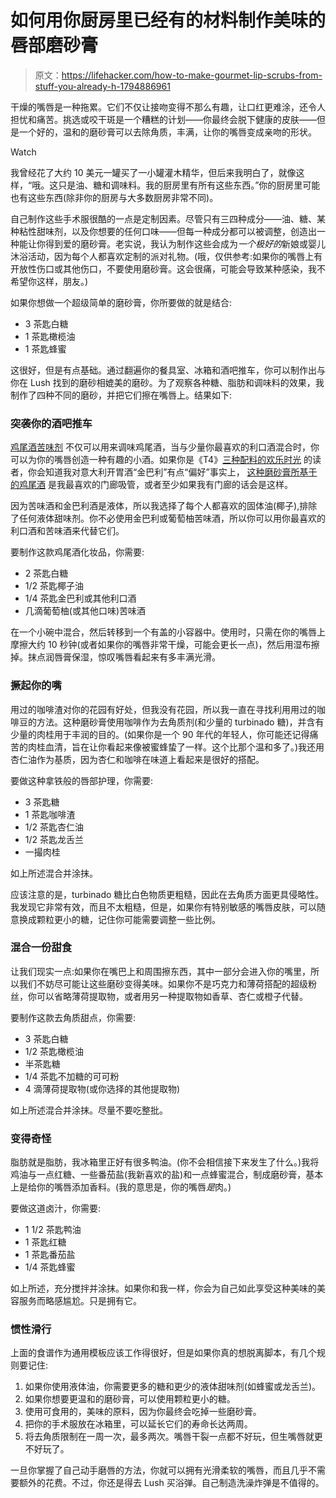 # 如何用你厨房里已经有的材料制作美味的唇部磨砂膏

> 原文：<https://lifehacker.com/how-to-make-gourmet-lip-scrubs-from-stuff-you-already-h-1794886961>

干燥的嘴唇是一种拖累。它们不仅让接吻变得不那么有趣，让口红更难涂，还令人担忧和痛苦。挑选或咬干斑是一个糟糕的计划——你最终会脱下健康的皮肤——但是一个好的，温和的磨砂膏可以去除角质，丰满，让你的嘴唇变成亲吻的形状。

Watch

我曾经花了大约 10 美元一罐买了一小罐灌木精华，但后来我明白了，就像这样，“哦。这只是油、糖和调味料。我的厨房里有所有这些东西。”你的厨房里可能也有这些东西(除非你的厨房与大多数厨房非常不同)。

自己制作这些手术服很酷的一点是定制因素。尽管只有三四种成分——油、糖、某种粘性甜味剂，以及你想要的任何口味——但每一种成分都可以被调整，创造出一种能让你得到爱的磨砂膏。老实说，我认为制作这些会成为*一个极好的*新娘或婴儿沐浴活动，因为每个人都喜欢定制的派对礼物。(哦，仅供参考:如果你的嘴唇上有开放性伤口或其他伤口，不要使用磨砂膏。这会很痛，可能会导致某种感染，我不希望你这样，朋友。)

如果你想做一个超级简单的磨砂膏，你所要做的就是结合:

*   3 茶匙白糖
*   1 茶匙橄榄油
*   1 茶匙蜂蜜

这很好，但是有点基础。通过翻遍你的餐具室、冰箱和酒吧推车，你可以制作出与你在 Lush 找到的磨砂相媲美的磨砂。为了观察各种糖、脂肪和调味料的效果，我制作了四种不同的磨砂，并把它们擦在嘴唇上。结果如下:

### 突袭你的酒吧推车

[鸡尾酒苦味剂](http://skillet.lifehacker.com/how-to-make-your-own-bitters-for-a-signature-stamp-on-e-1728365345) 不仅可以用来调味鸡尾酒，当与少量你最喜欢的利口酒混合时，你可以为你的嘴唇创造一种有趣的小酒。如果你是《T4》[三种配料的欢乐时光](http://lifehacker.com/tag/3-ingredient-happy-hour) 的读者，你会知道我对意大利开胃酒“金巴利”有点“偏好”事实上， [这种磨砂膏所基于的鸡尾酒](http://skillet.lifehacker.com/3-ingredient-happy-hour-the-refreshing-italian-greyhou-1793356386) 是我最喜欢的门廊吸管，或者至少如果我有门廊的话会是这样。

因为苦味酒和金巴利酒是液体，所以我选择了每个人都喜欢的固体油(椰子),排除了任何液体甜味剂。你不必使用金巴利或葡萄柚苦味酒，所以你可以用你最喜欢的利口酒和苦味酒来代替它们。

要制作这款鸡尾酒化妆品，你需要:

*   2 茶匙白糖
*   1/2 茶匙椰子油
*   1/4 茶匙金巴利或其他利口酒
*   几滴葡萄柚(或其他口味)苦味酒

在一个小碗中混合，然后转移到一个有盖的小容器中。使用时，只需在你的嘴唇上摩擦大约 10 秒钟(或者如果你的嘴唇非常干燥，可能会更长一点)，然后用湿布擦掉。抹点润唇膏保湿，惊叹嘴唇看起来有多丰满光滑。

### 撅起你的嘴

用过的咖啡渣对你的花园有好处，但我没有花园，所以我一直在寻找利用用过的咖啡豆的方法。这种磨砂膏使用咖啡作为去角质剂(和少量的 turbinado 糖)，并含有少量的肉桂用于丰润的目的。(如果你是一个 90 年代的年轻人，你可能还记得痛苦的肉桂血清，旨在让你看起来像被蜜蜂蛰了一样。这个比那个温和多了。)我还用杏仁油作为基质，因为杏仁和咖啡在味道上看起来是很好的搭配。

要做这种拿铁般的唇部护理，你需要:

*   3 茶匙糖
*   1 茶匙咖啡渣
*   1/2 茶匙杏仁油
*   1/2 茶匙龙舌兰
*   一撮肉桂

如上所述混合并涂抹。

应该注意的是，turbinado 糖比白色物质更粗糙，因此在去角质方面更具侵略性。我发现它非常有效，而且不太粗糙，但是，如果你有特别敏感的嘴唇皮肤，可以随意换成颗粒更小的糖，记住你可能需要调整一些比例。

### 混合一份甜食

让我们现实一点:如果你在嘴巴上和周围擦东西，其中一部分会进入你的嘴里，所以我们不妨尽可能让这些磨砂变得美味。如果你不是巧克力和薄荷搭配的超级粉丝，你可以省略薄荷提取物，或者用另一种提取物如香草、杏仁或橙子代替。

要制作这款去角质甜点，你需要:

*   3 茶匙白糖
*   1/2 茶匙橄榄油
*   半茶匙糖
*   1/4 茶匙不加糖的可可粉
*   4 滴薄荷提取物(或你选择的其他提取物)

如上所述混合并涂抹。尽量不要吃整批。

### 变得奇怪

脂肪就是脂肪，我冰箱里正好有很多鸭油。(你不会相信接下来发生了什么。)我将鸡油与一点红糖、一些番茄盐(我新喜欢的盐)和一点蜂蜜混合，制成磨砂膏，基本上是给你的嘴唇添加香料。(我的意思是，你的嘴唇*是*肉。)

要做这道卤汁，你需要:

*   1 1/2 茶匙鸭油
*   1 茶匙红糖
*   1 茶匙番茄盐
*   1/4 茶匙蜂蜜

如上所述，充分搅拌并涂抹。如果你和我一样，你会为自己如此享受这种美味的美容服务而略感尴尬。只是拥有它。

### 惯性滑行

上面的食谱作为通用模板应该工作得很好，但是如果你真的想脱离脚本，有几个规则要记住:

1.  如果你使用液体油，你需要更多的糖和更少的液体甜味剂(如蜂蜜或龙舌兰)。
2.  如果你想要更温和的磨砂膏，可以使用颗粒更小的糖。
3.  使用可食用的，美味的原料，因为你最终会吃掉一些磨砂膏。
4.  把你的手术服放在冰箱里，可以延长它们的寿命长达两周。
5.  将去角质限制在一周一次，最多两次。嘴唇干裂一点都不好玩，但生嘴唇就更不好玩了。

一旦你掌握了自己动手磨唇的方法，你就可以拥有光滑柔软的嘴唇，而且几乎不需要额外的花费。不过，你还是得去 Lush 买浴弹。自己制造洗澡炸弹是不值得的。